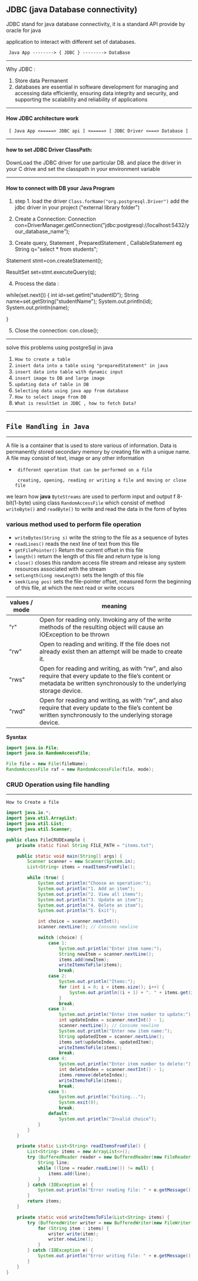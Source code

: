 ## JDBC (java Database connectivity)
JDBC stand for java database connectivity, it is a standard API provide by oracle
for java 

application to interact with different set of databases.

` Java App --------> { JDBC } --------> DataBase`

------
Why JDBC :
1. Store data Permanent
2. databases are essential in software development for managing and accessing data efficiently, ensuring data integrity and security, and supporting the scalability and reliability of applications

------
#### How JDBC architecture work 

` [ Java App <=====> JDBC api ] <=====> [ JDBC Driver <===> Database ]`

------
#### how to set JDBC Driver ClassPath:

DownLoad the JDBC driver for use particular DB.
and place the driver in your C drive and set the classpath in your environment variable
 
---

#### How to connect with DB your Java Program

1. step 1. load the driver 
   `Class.forName("org.postgresql.Driver")`
add the jdbc driver in your project ("external library folder")
2. Create a Connection:
   Connection con=DriverManager.getConnection("jdbc:postgresql://localhost:5432/your_database_name");


3. Create query, Statement , PreparedStatement , CallableStatement
eg
String q="select * from students";

Statement stmt=con.createStatement();

ResultSet set=stmt.executeQuery(q);

4. Process the data :

while(set.next())
{
int id=set.getInt("studentID");
String name=set.getString("studentName");
System.out.println(id);
System.out.println(name);

}

5. Close the connection:
   con.close();

----------

solve this problems using postgreSql in java

1.  `How to create a table `
2. `insert data into a table using "preparedStatement" in java `
3. `insert data into table with dynamic input`
4. `insert image to DB and large image `
5. `updating data of table in DB`
6. `Selecting data using java app from database`
7. `How to select image from DB`
8. `What is resultSet in JDBC , how to fetch Data?`

---------------------------------


## `File Handling in Java`

----
A file is a container that is used to store various of information. Data is permanently stored secondary
memory by creating file with a unique name. A file may consist of text, image or any other information

* ` different operation that can be performed on a file`

       creating, opening, reading or writing a file and moving or close  file

we learn how **java** ` ByteStreams ` are used to perform input and output f 8-bit(1-byte) using class `RandomAccessFile` which 
consist of method `writeByte()` and `readByte()` to write and read the data in the form of bytes

 ### **various** method used to perform file operation

* `writeBytes(String s)` write the string to the file as a sequence of bytes
*  `readLines()` reads the next line of text from this file
*  `getFilePointer()` Return the current offset in this file
*  `length()` return the length of this file and return type is long
*  `close()` closes this random access file stream and release any system resources associated with the stream
*  `setLength(Long newLength)` sets the length of this file
*  `seek(Long pos)` sets the file-pointer offset, measured form the beginning of this file, at which the next read or write occurs

| values / mode | meaning                |
|---------------|------------------------|
| "r"           | Open for reading only. Invoking any of the write methods of the resulting object will cause an IOException to be thrown|
| "rw"          |Open to reading and writing. If the file does not already exist then an attempt will be made to create it.|
| "rws"         |Open for reading and writing, as with “rw”, and also require that every update to the file’s content or metadata be written synchronously to the underlying storage device.|
|"rwd"|Open for reading and writing, as with “rw”, and also require that every update to the file’s content be written synchronously to the underlying storage device.|

**Sysntax**

```Java
import java.io.File;
import java.io.RandomAccessFile;

File file = new File(fileName);
RandomAccessFile raf = new RandomAccessFile(file, mode);
```

### CRUD Operation using file handling

--------

`How to Create a file`

```java
import java.io.*;
import java.util.ArrayList;
import java.util.List;
import java.util.Scanner;

public class FileCRUDExample {
    private static final String FILE_PATH = "items.txt";

    public static void main(String[] args) {
        Scanner scanner = new Scanner(System.in);
        List<String> items = readItemsFromFile();

        while (true) {
            System.out.println("Choose an operation:");
            System.out.println("1. Add an item");
            System.out.println("2. View all items");
            System.out.println("3. Update an item");
            System.out.println("4. Delete an item");
            System.out.println("5. Exit");

            int choice = scanner.nextInt();
            scanner.nextLine(); // Consume newline

            switch (choice) {
                case 1:
                    System.out.println("Enter item name:");
                    String newItem = scanner.nextLine();
                    items.add(newItem);
                    writeItemsToFile(items);
                    break;
                case 2:
                    System.out.println("Items:");
                    for (int i = 0; i < items.size(); i++) {
                        System.out.println((i + 1) + ". " + items.get(i));
                    }
                    break;
                case 3:
                    System.out.println("Enter item number to update:");
                    int updateIndex = scanner.nextInt() - 1;
                    scanner.nextLine(); // Consume newline
                    System.out.println("Enter new item name:");
                    String updatedItem = scanner.nextLine();
                    items.set(updateIndex, updatedItem);
                    writeItemsToFile(items);
                    break;
                case 4:
                    System.out.println("Enter item number to delete:");
                    int deleteIndex = scanner.nextInt() - 1;
                    items.remove(deleteIndex);
                    writeItemsToFile(items);
                    break;
                case 5:
                    System.out.println("Exiting...");
                    System.exit(0);
                    break;
                default:
                    System.out.println("Invalid choice");
            }
        }
    }

    private static List<String> readItemsFromFile() {
        List<String> items = new ArrayList<>();
        try (BufferedReader reader = new BufferedReader(new FileReader(FILE_PATH))) {
            String line;
            while ((line = reader.readLine()) != null) {
                items.add(line);
            }
        } catch (IOException e) {
            System.out.println("Error reading file: " + e.getMessage());
        }
        return items;
    }

    private static void writeItemsToFile(List<String> items) {
        try (BufferedWriter writer = new BufferedWriter(new FileWriter(FILE_PATH))) {
            for (String item : items) {
                writer.write(item);
                writer.newLine();
            }
        } catch (IOException e) {
            System.out.println("Error writing file: " + e.getMessage());
        }
    }
}

```
